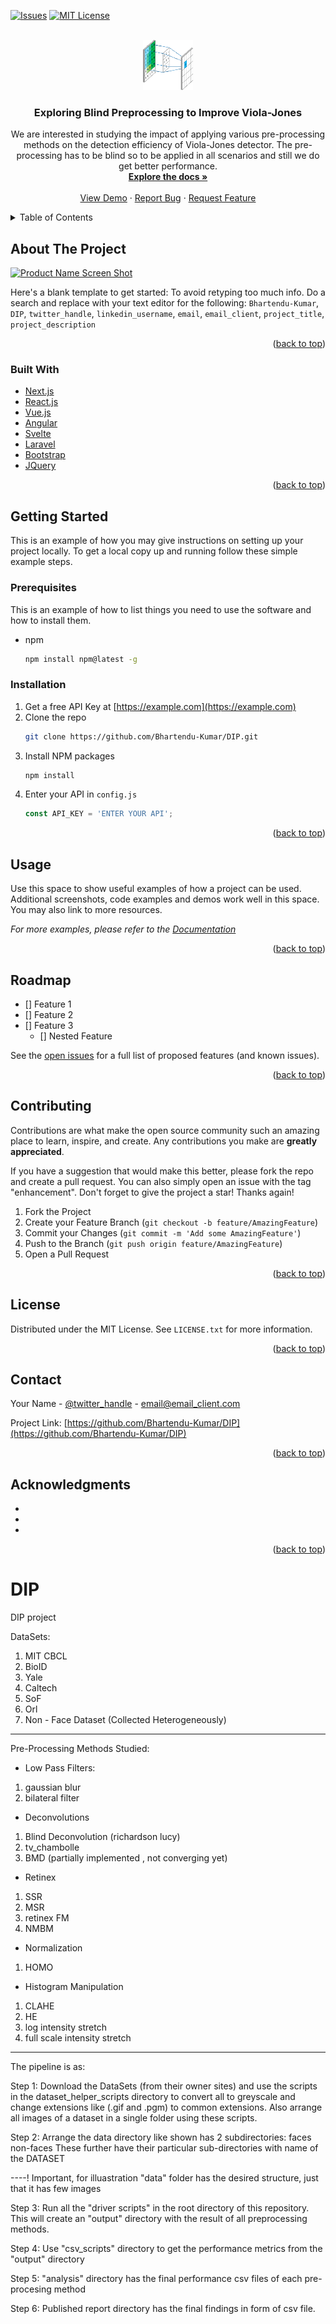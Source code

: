 <div id="top"></div>
<!--
*** Thanks for checking out the Best-README-Template. If you have a suggestion
*** that would make this better, please fork the repo and create a pull request
*** or simply open an issue with the tag "enhancement".
*** Don't forget to give the project a star!
*** Thanks again! Now go create something AMAZING! :D
-->



<!-- PROJECT SHIELDS -->
<!--
*** I'm using markdown "reference style" links for readability.
*** Reference links are enclosed in brackets [ ] instead of parentheses ( ).
*** See the bottom of this document for the declaration of the reference variables
*** for contributors-url, forks-url, etc. This is an optional, concise syntax you may use.
*** https://www.markdownguide.org/basic-syntax/#reference-style-links
-->
<!-- [![Contributors][contributors-shield]][contributors-url]
[![Forks][forks-shield]][forks-url]
[![Stargazers][stars-shield]][stars-url] 
[![LinkedIn][linkedin-shield]][linkedin-url]
-->
[![Issues][issues-shield]][issues-url]
[![MIT License][license-shield]][license-url]




<!-- PROJECT LOGO -->
<br />
<div align="center">
  <a href="https://github.com/Bhartendu-Kumar/DIP">
    <img src="images/logo.gif" alt="Logo" width="80" height="80">
  </a>
  
  
 
<h3 align="center">Exploring Blind Preprocessing to Improve Viola-Jones</h3>

  <p align="center">
    We are interested in studying the impact of applying various pre-processing methods on the detection efficiency of Viola-Jones detector. The pre-processing has to be blind so to be applied in all scenarios and still we do get better performance. 
    <br />
    <a href="https://github.com/Bhartendu-Kumar/DIP"><strong>Explore the docs »</strong></a>
    <br />
    <br />
    <a href="https://github.com/Bhartendu-Kumar/DIP">View Demo</a>
    ·
    <a href="https://github.com/Bhartendu-Kumar/DIP">Report Bug</a>
    ·
    <a href="https://github.com/Bhartendu-Kumar/DIP">Request Feature</a>
  </p>
</div>


   
    




<!-- TABLE OF CONTENTS -->
<details>
  <summary>Table of Contents</summary>
  <ol>
    <li>
      <a href="#about-the-project">About The Project</a>
      <ul>
        <li><a href="#built-with">Built With</a></li>
      </ul>
    </li>
    <li>
      <a href="#getting-started">Getting Started</a>
      <ul>
        <li><a href="#prerequisites">Prerequisites</a></li>
        <li><a href="#installation">Installation</a></li>
      </ul>
    </li>
    <li><a href="#usage">Usage</a></li>
    <li><a href="#roadmap">Roadmap</a></li>
    <li><a href="#contributing">Contributing</a></li>
    <li><a href="#license">License</a></li>
    <li><a href="#contact">Contact</a></li>
    <li><a href="#acknowledgments">Acknowledgments</a></li>
  </ol>
</details>



<!-- ABOUT THE PROJECT -->
## About The Project

[![Product Name Screen Shot][product-screenshot]](https://example.com)




Here's a blank template to get started: To avoid retyping too much info. Do a search and replace with your text editor for the following: `Bhartendu-Kumar`, `DIP`, `twitter_handle`, `linkedin_username`, `email`, `email_client`, `project_title`, `project_description`

<p align="right">(<a href="#top">back to top</a>)</p>



### Built With

* [Next.js](https://nextjs.org/)
* [React.js](https://reactjs.org/)
* [Vue.js](https://vuejs.org/)
* [Angular](https://angular.io/)
* [Svelte](https://svelte.dev/)
* [Laravel](https://laravel.com)
* [Bootstrap](https://getbootstrap.com)
* [JQuery](https://jquery.com)

<p align="right">(<a href="#top">back to top</a>)</p>



<!-- GETTING STARTED -->
## Getting Started

This is an example of how you may give instructions on setting up your project locally.
To get a local copy up and running follow these simple example steps.

### Prerequisites

This is an example of how to list things you need to use the software and how to install them.
* npm
  ```sh
  npm install npm@latest -g
  ```

### Installation

1. Get a free API Key at [https://example.com](https://example.com)
2. Clone the repo
   ```sh
   git clone https://github.com/Bhartendu-Kumar/DIP.git
   ```
3. Install NPM packages
   ```sh
   npm install
   ```
4. Enter your API in `config.js`
   ```js
   const API_KEY = 'ENTER YOUR API';
   ```

<p align="right">(<a href="#top">back to top</a>)</p>



<!-- USAGE EXAMPLES -->
## Usage

Use this space to show useful examples of how a project can be used. Additional screenshots, code examples and demos work well in this space. You may also link to more resources.

_For more examples, please refer to the [Documentation](https://example.com)_

<p align="right">(<a href="#top">back to top</a>)</p>



<!-- ROADMAP -->
## Roadmap

- [] Feature 1
- [] Feature 2
- [] Feature 3
    - [] Nested Feature

See the [open issues](https://github.com/Bhartendu-Kumar/DIP/issues) for a full list of proposed features (and known issues).

<p align="right">(<a href="#top">back to top</a>)</p>



<!-- CONTRIBUTING -->
## Contributing

Contributions are what make the open source community such an amazing place to learn, inspire, and create. Any contributions you make are **greatly appreciated**.

If you have a suggestion that would make this better, please fork the repo and create a pull request. You can also simply open an issue with the tag "enhancement".
Don't forget to give the project a star! Thanks again!

1. Fork the Project
2. Create your Feature Branch (`git checkout -b feature/AmazingFeature`)
3. Commit your Changes (`git commit -m 'Add some AmazingFeature'`)
4. Push to the Branch (`git push origin feature/AmazingFeature`)
5. Open a Pull Request

<p align="right">(<a href="#top">back to top</a>)</p>



<!-- LICENSE -->
## License

Distributed under the MIT License. See `LICENSE.txt` for more information.

<p align="right">(<a href="#top">back to top</a>)</p>



<!-- CONTACT -->
## Contact

Your Name - [@twitter_handle](https://twitter.com/twitter_handle) - email@email_client.com

Project Link: [https://github.com/Bhartendu-Kumar/DIP](https://github.com/Bhartendu-Kumar/DIP)

<p align="right">(<a href="#top">back to top</a>)</p>



<!-- ACKNOWLEDGMENTS -->
## Acknowledgments

* []()
* []()
* []()

<p align="right">(<a href="#top">back to top</a>)</p>







<!-- MARKDOWN LINKS & IMAGES -->
<!-- https://www.markdownguide.org/basic-syntax/#reference-style-links -->
[contributors-shield]: https://img.shields.io/github/contributors/Bhartendu-Kumar/DIP.svg?style=for-the-badge
[contributors-url]: https://github.com/Bhartendu-Kumar/DIP/graphs/contributors
[forks-shield]: https://img.shields.io/github/forks/Bhartendu-Kumar/DIP.svg?style=for-the-badge
[forks-url]: https://github.com/Bhartendu-Kumar/DIP/network/members
[stars-shield]: https://img.shields.io/github/stars/Bhartendu-Kumar/DIP.svg?style=for-the-badge
[stars-url]: https://github.com/Bhartendu-Kumar/DIP/stargazers
[issues-shield]: https://img.shields.io/github/issues/Bhartendu-Kumar/DIP.svg?style=for-the-badge
[issues-url]: https://github.com/Bhartendu-Kumar/DIP/issues
[license-shield]: https://img.shields.io/github/license/Bhartendu-Kumar/DIP.svg?style=for-the-badge
[license-url]: https://github.com/Bhartendu-Kumar/DIP/LICENSE.txt
[linkedin-shield]: https://img.shields.io/badge/-LinkedIn-black.svg?style=for-the-badge&logo=linkedin&colorB=555
[linkedin-url]: https://linkedin.com/in/linkedin_username
[product-screenshot]: images/lena.gif































# DIP
DIP project

DataSets:
1. MIT CBCL
2. BioID
3. Yale
4. Caltech
5. SoF
6. Orl
7. Non - Face Dataset (Collected Heterogeneously)

----------------------------------------------------------------------------------------
Pre-Processing Methods Studied:
* Low Pass Filters:

1. gaussian blur
2. bilateral filter


* Deconvolutions
1. Blind Deconvolution (richardson lucy)
2. tv_chambolle
3. BMD (partially implemented , not converging yet)

* Retinex

1. SSR
2. MSR
3. retinex FM
4. NMBM

* Normalization

1. HOMO

* Histogram Manipulation

1. CLAHE
2. HE
3. log intensity stretch
4. full scale intensity stretch
----------------------------------------------------------------------------------------

The pipeline is as:


Step 1: Download the DataSets (from their owner sites) and use the scripts in the dataset_helper_scripts directory to convert all to greyscale and change extensions like (.gif and .pgm) to common extensions. Also arrange all images of a dataset in a single folder using these scripts.

Step 2: Arrange the data   directory like shown
has 2 subdirectories: faces     non-faces
These further have their particular sub-directories with name of the DATASET


----! Important, for illuastration "data" folder has the desired structure, just that it has few images 

Step 3: Run all the "driver scripts" in the root directory of this repository.
This will create an "output" directory with the result of all preprocessing methods.

Step 4: Use "csv_scripts" directory to get the performance metrics from the "output" directory

Step 5: "analysis" directory has the final performance csv files of each pre-procesing method

Step 6: Published report  directory has the final findings in form of csv file.

